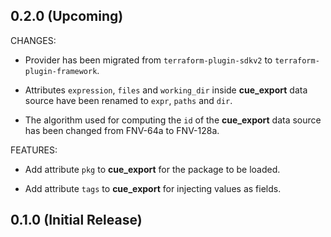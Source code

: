 ## 0.2.0 (Upcoming)
    
CHANGES:

* Provider has been migrated from `terraform-plugin-sdkv2` to
  `terraform-plugin-framework`.

* Attributes `expression`, `files` and `working_dir` inside **cue_export** data
  source have been renamed to `expr`, `paths` and `dir`.

* The algorithm used for computing the `id` of the **cue_export** data source
  has been changed from FNV-64a to FNV-128a.

FEATURES:

* Add attribute `pkg` to **cue_export** for the package to be loaded.

* Add attribute `tags` to **cue_export** for injecting values as fields.

## 0.1.0 (Initial Release)

